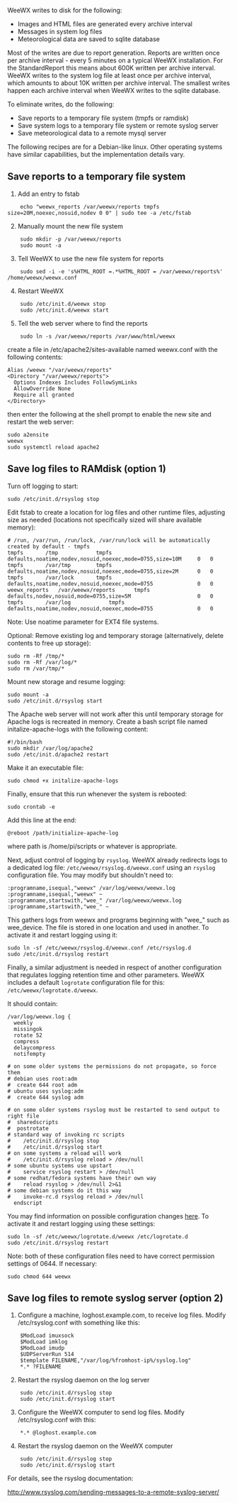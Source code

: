 WeeWX writes to disk for the following:

* Images and HTML files are generated every archive interval
* Messages in system log files
* Meteorological data are saved to sqlite database

Most of the writes are due to report generation.  Reports are written once per archive interval - every 5 minutes on a typical WeeWX installation.  For the StandardReport this means about 600K written per archive interval.  WeeWX writes to the system log file at least once per archive interval, which amounts to about 10K written per archive interval.  The smallest writes happen each archive interval when WeeWX writes to the sqlite database.

To eliminate writes, do the following:

* Save reports to a temporary file system (tmpfs or ramdisk)
* Save system logs to a temporary file system or remote syslog server
* Save meteorological data to a remote mysql server

The following recipes are for a Debian-like linux.  Other operating systems have similar capabilities, but the implementation details vary.

## Save reports to a temporary file system

1) Add an entry to fstab

```
    echo "weewx_reports /var/weewx/reports tmpfs size=20M,noexec,nosuid,nodev 0 0" | sudo tee -a /etc/fstab
```

2) Manually mount the new file system

```
    sudo mkdir -p /var/weewx/reports
    sudo mount -a
```

3) Tell WeeWX to use the new file system for reports

```
    sudo sed -i -e 's%HTML_ROOT =.*%HTML_ROOT = /var/weewx/reports%' /home/weewx/weewx.conf
```

4) Restart WeeWX

```
    sudo /etc/init.d/weewx stop
    sudo /etc/init.d/weewx start
```

5) Tell the web server where to find the reports

```
    sudo ln -s /var/weewx/reports /var/www/html/weewx
```
create a file in /etc/apache2/sites-available named weewx.conf with the following contents:

```
Alias /weewx "/var/weewx/reports"
<Directory "/var/weewx/reports">
  Options Indexes Includes FollowSymLinks
  AllowOverride None
  Require all granted
</Directory>
```
then enter the following at the shell prompt to enable the new site and restart the web server:

```
sudo a2ensite
weewx
sudo systemctl reload apache2
```
## Save log files to RAMdisk (option 1)

Turn off logging to start:

`sudo /etc/init.d/rsyslog stop`

Edit fstab to create a location for log files and other runtime files, adjusting size as needed (locations not specifically sized will share available memory):

```
# /run, /var/run, /run/lock, /var/run/lock will be automatically created by default - tmpfs
tmpfs		/tmp			tmpfs	defaults,noatime,nodev,nosuid,noexec,mode=0755,size=10M	    0	0
tmpfs		/var/tmp		tmpfs	defaults,noatime,nodev,nosuid,noexec,mode=0755,size=2M	    0	0
tmpfs		/var/lock		tmpfs	defaults,noatime,nodev,nosuid,noexec,mode=0755              0	0
weewx_reports	/var/weewx/reports      tmpfs   defaults,nodev,nosuid,mode=0755,size=5M                     0   0
tmpfs		/var/log	        tmpfs	defaults,noatime,nodev,nosuid,noexec,mode=0755              0   0
```
Note: Use noatime parameter for EXT4 file systems.

Optional: Remove existing log and temporary storage (alternatively, delete contents to free up storage):

```
sudo rm -Rf /tmp/*
sudo rm -Rf /var/log/*
sudo rm /var/tmp/*
```

Mount new storage and resume logging:

```
sudo mount -a
sudo /etc/init.d/rsyslog start
```

The Apache web server will not work after this until temporary storage for Apache logs is recreated in memory. Create a bash script file named initalize-apache-logs with the following content:

```
#!/bin/bash
sudo mkdir /var/log/apache2
sudo /etc/init.d/apache2 restart
```

Make it an executable file:

`sudo chmod +x initalize-apache-logs`

Finally, ensure that this run whenever the system is rebooted:

`sudo crontab -e`

Add this line at the end:

`@reboot /path/initialize-apache-log`

where path is /home/pi/scripts or whatever is appropriate.

Next, adjust control of logging by `rsyslog`. WeeWX already redirects logs to a dedicated log file: `/etc/weewx/rsyslog.d/weewx.conf` using an `rsyslog` configuration file. You may modify but shouldn't need to:

```
:programname,isequal,"weewx" /var/log/weewx/weewx.log :programname,isequal,"weewx" ~
:programname,startswith,"wee_" /var/log/weewx/weewx.log :programname,startswith,"wee_" ~
```
This gathers logs from weewx and programs beginning with "wee_" such as wee_device. The file is stored in one location and used in another. To activate it and restart logging using it:

```
sudo ln -sf /etc/weewx/rsyslog.d/weewx.conf /etc/rsyslog.d
sudo /etc/init.d/rsyslog restart
```
Finally, a similar adjustment is needed in respect of another configuration that regulates logging retention time and other parameters. WeeWX includes a default `logrotate` configuration file for this: `/etc/weewx/logrotate.d/weewx`.

It should contain:

```
/var/log/weewx.log {
  weekly
  missingok
  rotate 52
  compress
  delaycompress
  notifempty

# on some older systems the permissions do not propagate, so force them
# debian uses root:adm
#  create 644 root adm
# ubuntu uses syslog:adm
#  create 644 syslog adm

# on some older systems rsyslog must be restarted to send output to right file
#  sharedscripts
#  postrotate
# standard way of invoking rc scripts
#    /etc/init.d/rsyslog stop
#    /etc/init.d/rsyslog start
# on some systems a reload will work
#    /etc/init.d/rsyslog reload > /dev/null
# some ubuntu systems use upstart
#    service rsyslog restart > /dev/null
# some redhat/fedora systems have their own way
#    reload rsyslog > /dev/null 2>&1
# some debian systems do it this way
#    invoke-rc.d rsyslog reload > /dev/null
  endscript
```

You may find information on possible configuration changes [here](http://wiki.rsyslog.com/index.php/Main_Page). To activate it and restart logging using these settings:

```
sudo ln -sf /etc/weewx/logrotate.d/weewx /etc/logrotate.d
sudo /etc/init.d/rsyslog restart
```
Note: both of these configuration files need to have correct permission settings of 0644. If necessary:

`sudo chmod 644 weewx`

## Save log files to remote syslog server (option 2)

1) Configure a machine, loghost.example.com, to receive log files.  Modify /etc/rsyslog.conf with something like this:

```
    $ModLoad imuxsock 
    $ModLoad imklog
    $ModLoad imudp
    $UDPServerRun 514
    $template FILENAME,"/var/log/%fromhost-ip%/syslog.log"
    *.* ?FILENAME
```

2) Restart the rsyslog daemon on the log server

```
    sudo /etc/init.d/rsyslog stop
    sudo /etc/init.d/rsyslog start
```

3) Configure the WeeWX computer to send log files.  Modify /etc/rsyslog.conf with this:

```
    *.* @loghost.example.com
```

4) Restart the rsyslog daemon on the WeeWX computer

```
    sudo /etc/init.d/rsyslog stop
    sudo /etc/init.d/rsyslog start
```

For details, see the rsyslog documentation:

http://www.rsyslog.com/sending-messages-to-a-remote-syslog-server/
